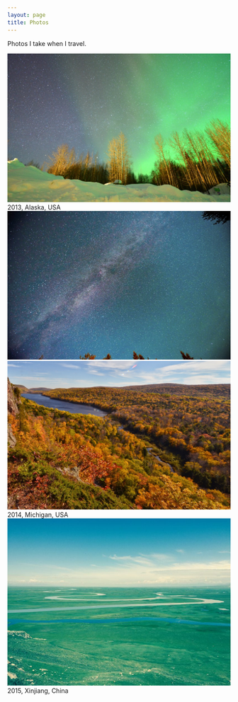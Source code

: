 ```yaml
---
layout: page
title: Photos
---
```

[mi1]: ../assets/img/mi1.jpg
[mi2]: ../assets/img/mi2.jpg
[mi5]: ../assets/img/mi5.jpg
[xj1]: ../assets/img/xj1.JPG
[san1]: ../assets/img/san1.jpg
[isaac]: ../assets/img/isaac.JPG
[aurora]: ../assets/img/aurora.JPG


Photos I take when I travel.

![aurora]
2013, Alaska, USA
![mi1]
![mi5]
2014, Michigan, USA
![xj1]
2015, Xinjiang, China

